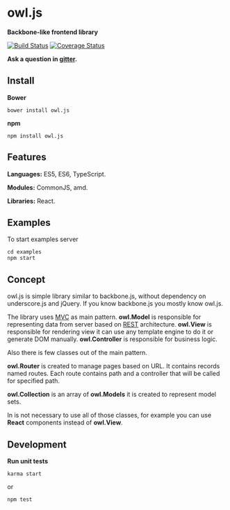 # owl.js

**Backbone-like frontend library**

[![Build Status](https://travis-ci.org/owljsorg/owl.js.svg?branch=master)](https://travis-ci.org/owljsorg/owl.js)
[![Coverage Status](https://coveralls.io/repos/github/owljsorg/owl.js/badge.svg?branch=master)](https://coveralls.io/github/owljsorg/owl.js?branch=master)

**Ask a question in [gitter](https://gitter.im/owljsorg/owl.js).**

## Install

**Bower**

    bower install owl.js

**npm**

    npm install owl.js

## Features

**Languages:** ES5, ES6, TypeScript.

**Modules:** CommonJS, amd.

**Libraries:** React.

## Examples

To start examples server

    cd examples
    npm start

## Concept

owl.js is simple library similar to backbone.js, without dependency on underscore.js and jQuery.
If you know backbone.js you mostly know owl.js.

The library uses [MVC](https://en.wikipedia.org/wiki/Model-view-controller) as main pattern.
**owl.Model** is responsible for representing data from server based on [REST](https://en.wikipedia.org/wiki/Representational_state_transfer) architecture.
**owl.View** is responsible for rendering view it can use any template engine to do it or generate DOM manually.
**owl.Controller** is responsible for business logic.

Also there is few classes out of the main pattern.

**owl.Router** is created to manage pages based on URL.
It contains records named routes.
Each route contains path and a controller that will be called for specified path.

**owl.Collection** is an array of **owl.Models** it is created to represent model sets.

In is not necessary to use all of those classes, for example you can use **React** components instead of **owl.View**.

## Development

**Run unit tests**

    karma start

or

    npm test
